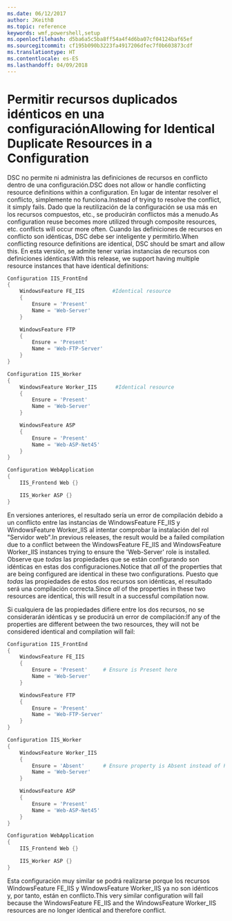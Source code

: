 ```yaml
---
ms.date: 06/12/2017
author: JKeithB
ms.topic: reference
keywords: wmf,powershell,setup
ms.openlocfilehash: d5ba6a5c5ba8ff54a4f4d6ba07cf04124baf65ef
ms.sourcegitcommit: cf195b090b3223fa4917206dfec7f0b603873cdf
ms.translationtype: HT
ms.contentlocale: es-ES
ms.lasthandoff: 04/09/2018
---
```

# <a name="allowing-for-identical-duplicate-resources-in-a-configuration"></a><span data-ttu-id="a6ede-102">Permitir recursos duplicados idénticos en una configuración</span><span class="sxs-lookup"><span data-stu-id="a6ede-102">Allowing for Identical Duplicate Resources in a Configuration</span></span>

<span data-ttu-id="a6ede-103">DSC no permite ni administra las definiciones de recursos en conflicto dentro de una configuración.</span><span class="sxs-lookup"><span data-stu-id="a6ede-103">DSC does not allow or handle conflicting resource definitions within a configuration.</span></span> <span data-ttu-id="a6ede-104">En lugar de intentar resolver el conflicto, simplemente no funciona.</span><span class="sxs-lookup"><span data-stu-id="a6ede-104">Instead of trying to resolve the conflict, it simply fails.</span></span> <span data-ttu-id="a6ede-105">Dado que la reutilización de la configuración se usa más en los recursos compuestos, etc., se producirán conflictos más a menudo.</span><span class="sxs-lookup"><span data-stu-id="a6ede-105">As configuration reuse becomes more utilized through composite resources, etc. conflicts will occur more often.</span></span> <span data-ttu-id="a6ede-106">Cuando las definiciones de recursos en conflicto son idénticas, DSC debe ser inteligente y permitirlo.</span><span class="sxs-lookup"><span data-stu-id="a6ede-106">When conflicting resource definitions are identical, DSC should be smart and allow this.</span></span> <span data-ttu-id="a6ede-107">En esta versión, se admite tener varias instancias de recursos con definiciones idénticas:</span><span class="sxs-lookup"><span data-stu-id="a6ede-107">With this release, we support having multiple resource instances that have identical definitions:</span></span>

```powershell
Configuration IIS_FrontEnd
{
    WindowsFeature FE_IIS         #Identical resource
    {
        Ensure = 'Present'
        Name = 'Web-Server'
    }

    WindowsFeature FTP
    {
        Ensure = 'Present'
        Name = 'Web-FTP-Server'
    }
}

Configuration IIS_Worker
{
    WindowsFeature Worker_IIS      #Identical resource
    {
        Ensure = 'Present'
        Name = 'Web-Server'
    }

    WindowsFeature ASP
    {
        Ensure = 'Present'
        Name = 'Web-ASP-Net45'
    }
}

Configuration WebApplication
{
    IIS_Frontend Web {}

    IIS_Worker ASP {}
}
```

<span data-ttu-id="a6ede-108">En versiones anteriores, el resultado sería un error de compilación debido a un conflicto entre las instancias de WindowsFeature FE_IIS y WindowsFeature Worker_IIS al intentar comprobar la instalación del rol "Servidor web".</span><span class="sxs-lookup"><span data-stu-id="a6ede-108">In previous releases, the result would be a failed compilation due to a conflict between the WindowsFeature FE_IIS and WindowsFeature Worker_IIS instances trying to ensure the 'Web-Server' role is installed.</span></span> <span data-ttu-id="a6ede-109">Observe que *todas* las propiedades que se están configurando son idénticas en estas dos configuraciones.</span><span class="sxs-lookup"><span data-stu-id="a6ede-109">Notice that *all* of the properties that are being configured are identical in these two configurations.</span></span> <span data-ttu-id="a6ede-110">Puesto que *todas* las propiedades de estos dos recursos son idénticas, el resultado será una compilación correcta.</span><span class="sxs-lookup"><span data-stu-id="a6ede-110">Since *all* of the properties in these two resources are identical, this will result in a successful compilation now.</span></span>

<span data-ttu-id="a6ede-111">Si cualquiera de las propiedades difiere entre los dos recursos, no se considerarán idénticas y se producirá un error de compilación:</span><span class="sxs-lookup"><span data-stu-id="a6ede-111">If any of the properties are different between the two resources, they will not be considered identical and compilation will fail:</span></span>

```powershell
Configuration IIS_FrontEnd
{
    WindowsFeature FE_IIS
    {
        Ensure = 'Present'     # Ensure is Present here
        Name = 'Web-Server'
    }

    WindowsFeature FTP
    {
        Ensure = 'Present'
        Name = 'Web-FTP-Server'
    }
}

Configuration IIS_Worker
{
    WindowsFeature Worker_IIS
    {
        Ensure = 'Absent'      # Ensure property is Absent instead of Present
        Name = 'Web-Server'
    }

    WindowsFeature ASP
    {
        Ensure = 'Present'
        Name = 'Web-ASP-Net45'
    }
}

Configuration WebApplication
{
    IIS_Frontend Web {}

    IIS_Worker ASP {}
}
```

<span data-ttu-id="a6ede-112">Esta configuración muy similar se podrá realizarse porque los recursos WindowsFeature FE_IIS y WindowsFeature Worker_IIS ya no son idénticos y, por tanto, están en conflicto.</span><span class="sxs-lookup"><span data-stu-id="a6ede-112">This very similar configuration will fail because the WindowsFeature FE_IIS and the WindowsFeature Worker_IIS resources are no longer identical and therefore conflict.</span></span>